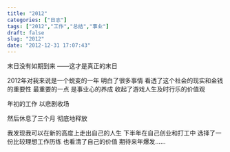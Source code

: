 ```yaml
---
title: "2012"
categories: ["日志"]
tags: ["2012","工作","总结","事业"]
draft: false
slug: "2012"
date: "2012-12-31 17:07:43"
---
```


末日没有如期到来
——这才是真正的末日

2012年对我来说是一个蜕变的一年
明白了很多事情
看透了这个社会的现实和金钱的重要性
最重要的一点
是事业心的养成
收起了游戏人生及时行乐的价值观

年初的工作
以悲剧收场

然后休息了三个月
彻底地释放

我发现我可以在新的高度上走出自己的人生
下半年在自己创业和打工中
选择了一份比较理想工作历练
也看清了自己的价值
期待来年爆发……
